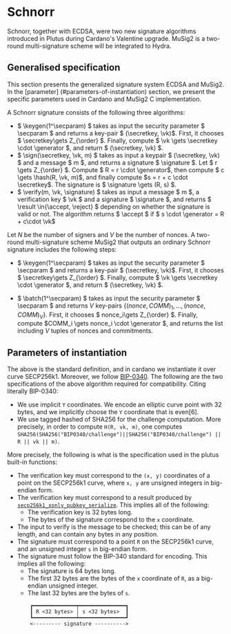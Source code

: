 # Schnorr

Schnorr, together with ECDSA, were two new signature algorithms introduced in Plutus during Cardano's Valentine 
upgrade.
MuSig2 is a two-round multi-signature scheme will be integrated to Hydra.

## Generalised specification
This section presents the generalized signature system ECDSA and MuSig2. In the [parameter]
(#parameters-of-instantiation) section, we present the specific parameters used in Cardano and MuSig2 C implementation. 

A Schnorr signature consists of the following three algorithms:
* $ \keygen(1^\secparam) $ takes as input the security parameter $ \secparam $ and returns a key-pair $
  (\secretkey, \vk)$. First, it chooses $ \secretkey\gets Z_{\order} $. Finally, compute
  $ \vk \gets \secretkey \cdot \generator $, and return $ (\secretkey, \vk) $.
* $ \sign(\secretkey, \vk, m) $ takes as input a keypair $ (\secretkey, \vk) $ and a message $ m $, and returns a
  signature $ \signature $. Let $ r \gets Z_{\order} $. Compute $ R = r \cdot \generator$, then compute
  $ c \gets \hash(R, \vk, m)$, and finally compute $s = r + c \cdot \secretkey$. The signature is $ \signature \gets 
  (R, s) $.
* $ \verify(m, \vk, \signature) $ takes as input a message $ m $, a verification key $ \vk $ and a signature
  $ \signature $, and returns $ \result \in\{\accept, \reject\} $ depending on whether the signature is valid or not. 
  The algorithm returns $ \accept $ if $ s \cdot \generator = R + c\cdot \vk$

Let $N$ be the number of signers and $V$ be the number of nonces. A two-round multi-signature scheme MuSig2 that
outputs an ordinary Schnorr signature includes the following steps:

* $ \keygen(1^\secparam) $ takes as input the security parameter $ \secparam $ and returns a key-pair $
  (\secretkey, \vk)$. First, it chooses $ \secretkey\gets Z_{\order} $. Finally, compute
  $ \vk \gets \secretkey \cdot \generator $, and return $ (\secretkey, \vk) $.

* $ \batch(1^\secparam) $ takes as input the security parameter $ \secparam $ and returns $V$ key-pairs $\{(nonce,
  COMM)_{1}, \ldots, (nonce, COMM)_{V}\}$. First, it chooses $ nonce_i\gets Z_{\order} $. Finally, compute
  $COMM_i \gets nonce_i \cdot \generator $, and returns the list including $V$ tuples of nonces and commitments.

## Parameters of instantiation
The above is the standard definition, and in cardano we instantiate it over curve SECP256k1. Moreover, we follow
[BIP-0340](https://github.com/bitcoin/bips/blob/master/bip-0340.mediawiki). The following are the two specifications
of the above algorithm required for compatibility. Citing literally BIP-0340:
* We use implicit `Y` coordinates. We encode an elliptic curve point with 32 bytes, and we implicitly choose the `Y` 
  coordinate that is even[6].
* We use tagged hashed of SHA256 for the challenge computation. More precisely, in order to compute `H(R, vk, m)`, 
  one computes `SHA256(SHA256("BIP0340/challenge")||SHA256("BIP0340/challenge") || R || vk || m)`.

More precisely, the following is what is the specification used in the plutus built-in functions:
* The verification key must correspond to the `(x, y)` coordinates of a point
  on the SECP256k1 curve, where `x, y` are unsigned integers in big-endian form.
* The verification key must correspond to a result produced by
  [``secp256k1_xonly_pubkey_serialize``](https://github.com/bitcoin-core/secp256k1/blob/master/include/secp256k1_extrakeys.h#L61).
  This implies all of the following:
  * The verification key is 32 bytes long.
  * The bytes of the signature correspond to the `x` coordinate.
* The input to verify is the message to be checked; this can be of any length,
  and can contain any bytes in any position.
* The signature must correspond to a point `R` on the SECP256k1 curve, and an
  unsigned integer `s` in big-endian form.
* The signature must follow the BIP-340 standard for encoding. This implies all the following:
  * The signature is 64 bytes long.
  * The first 32 bytes are the bytes of the `x` coordinate of `R`, as a
    big-endian unsigned integer.
  * The last 32 bytes are the bytes of `s`.
  ``` 
      ┏━━━━━━━━━━━━━━┯━━━━━━━━━━━━━━━┓
      ┃ R <32 bytes> │ s <32 bytes>  ┃
      ┗━━━━━━━━━━━━━━┷━━━━━━━━━━━━━━━┛
      <--------- signature ---------->
  ```
